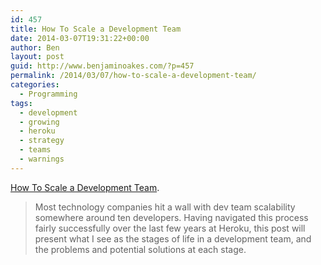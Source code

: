 ```yaml
---
id: 457
title: How To Scale a Development Team
date: 2014-03-07T19:31:22+00:00
author: Ben
layout: post
guid: http://www.benjaminoakes.com/?p=457
permalink: /2014/03/07/how-to-scale-a-development-team/
categories:
  - Programming
tags:
  - development
  - growing
  - heroku
  - strategy
  - teams
  - warnings
---
```

<a href="http://adam.heroku.com/past/2011/4/28/scaling_a_development_team/" target="_blank">How To Scale a Development Team</a>.

> Most technology companies hit a wall with dev team scalability somewhere around ten developers. Having navigated this process fairly successfully over the last few years at Heroku, this post will present what I see as the stages of life in a development team, and the problems and potential solutions at each stage.